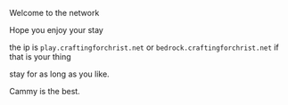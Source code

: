 Welcome to the network

Hope you enjoy your stay

the ip is `play.craftingforchrist.net` or `bedrock.craftingforchrist.net` if that is your thing

stay for as long as you like.

Cammy is the best.
